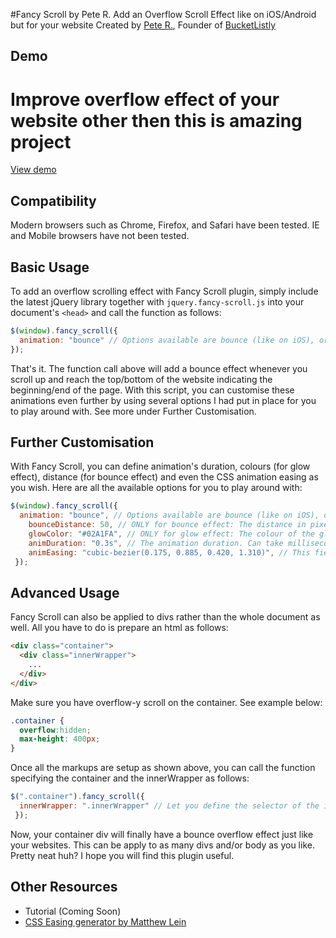 #Fancy Scroll by Pete R.
Add an Overflow Scroll Effect like on iOS/Android but for your website
Created by [Pete R.](http://www.thepetedesign.com), Founder of [BucketListly](http://www.bucketlistly.com)


## Demo
# Improve overflow effect of your website other then this is amazing project
[View demo](http://peachananr.github.io/fancy-scroll/demo.html)

## Compatibility
Modern browsers such as Chrome, Firefox, and Safari have been tested. IE and Mobile browsers have not been tested.

## Basic Usage
To add an overflow scrolling effect with Fancy Scroll plugin, simply include the latest jQuery library together with `jquery.fancy-scroll.js` into your document's `<head>` and call the function as follows:
  
````javascript
$(window).fancy_scroll({
  animation: "bounce" // Options available are bounce (like on iOS), or glow (like on Android 4.0+)
});
````
That's it. The function call above will add a bounce effect whenever you scroll up and reach the top/bottom of the website indicating the beginning/end of the page. With this script, you can customise these animations even further by using several options I had put in place for you to play around with. See more under Further Customisation.

## Further Customisation
With Fancy Scroll, you can define animation's duration, colours (for glow effect), distance (for bounce effect) and even the CSS animation easing as you wish. Here are all the available options for you to play around with:

````javascript
$(window).fancy_scroll({
  animation: "bounce", // Options available are bounce (like on iOS), or glow (like on Android 4.0+)
 	bounceDistance: 50, // ONLY for bounce effect: The distance in pixels that page will overflow. Default is 50 pixels.
 	glowColor: "#02A1FA", // ONLY for glow effect: The colour of the glow effect. Default is #02A1FA (blueish).
 	animDuration: "0.3s", // The animation duration. Can take milliseconds (200ms) or seconds value (0.2s). Default is 0.2s
 	animEasing: "cubic-bezier(0.175, 0.885, 0.420, 1.310)", // This field accept css easing options. Options available are: linear, ease-in, ease-out, ease-in-out or you can generate it with the tool available here: http://matthewlein.com/ceaser/
 });
````

## Advanced Usage
Fancy Scroll can also be applied to divs rather than the whole document as well. All you have to do is prepare an html as follows:

````html
<div class="container">
  <div class="innerWrapper">
    ...
  </div>
</div>
````
Make sure you have overflow-y scroll on the container. See example below:

````css
.container {
  overflow:hidden;
  max-height: 400px;
}
````

Once all the markups are setup as shown above, you can call the function specifying the container and the innerWrapper as follows:

````javascript
$(".container").fancy_scroll({
  innerWrapper: ".innerWrapper" // Let you define the selector of the inner div for the animation to be applied.
 });
````
Now, your container div will finally have a bounce overflow effect just like your websites. This can be apply to as many divs and/or body as you like. Pretty neat huh? I hope you will find this plugin useful.

## Other Resources
- Tutorial (Coming Soon)
- [CSS Easing generator by Matthew Lein](http://matthewlein.com/ceaser/)
